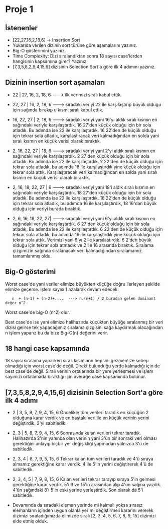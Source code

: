 # Proje 1
## İstenenler 
+ [22,27,16,2,18,6] -> Insertion Sort
+ Yukarıda verilen dizinin sort türüne göre aşamalarını yazınız.
+ Big-O gösterimini yazınız.
+ Time Complexity: Dizi sıralandıktan sonra 18 sayısı case'lerden hangisinin kapsamına girer? Yazınız
+ [7,3,5,8,2,9,4,15,6] dizisinin Selection Sort'a göre ilk 4 adımını yazınız.

## Dizinin insertion sort aşamaları
+ 22 | 27, 16, 2, 18, 6 ---> ilk verimizi sıralı kabul ettik.

+ 22, 27 | 16, 2, 18, 6 ---> sıradaki veriyi 22 ile karşılaştırıp büyük olduğu için sağında bırakıp u kısmı sıralı kabul ettik.

+ 16, 22, 27 | 2, 18, 6 ---> sıradaki veriyi yani 16'yı aldık sıralı kısmın en sağındaki veriyle karşılaştırdık. 16 27'den küçük olduğu için bir sola atladık. Bu adımda ise 22 ile karşılaştırdık. 16 22'den de küçük olduğu için tekrar sola atladık, karşılaştıracak veri kalmadığından en solda yani sıralı kısmın en küçük verisi olarak bıraktık.

+ 2, 16, 22, 27 | 18, 6 --->  sıradaki veriyi yani 2'yi aldık sıralı kısmın en sağındaki veriyle karşılaştırdık. 2 27'den küçük olduğu için bir sola atladık. Bu adımda ise 22 ile karşılaştırdık. 2 22'den de küçük olduğu için tekrar sola atladık, bu adımda 16 ile karşılaştırdık  yine küçük olduğu için tekrar sola attık. Karşılaştıracak veri kalmadığından en solda yani sıralı kısmın en küçük verisi olarak bıraktık.

+ 2, 16, 18, 22, 27 | 6 ---> sıradaki veriyi yani 18'i aldık sıralı kısmın en sağındaki veriyle karşılaştırdık. 18 27'den küçük olduğu için bir sola atladık. Bu adımda ise 22 ile karşılaştırdık. 18 22'den de küçük olduğu için tekrar sola atladık, bu adımda 16 ile karşılaştırdık, 18 16'dan büyük olduğu için veriyi burada bıraktık.

+ 2, 6, 16, 18, 22, 27| ---> sıradaki veriyi yani 6'yı aldık sıralı kısmın en sağındaki veriyle karşılaştırdık. 6 27'den küçük olduğu için bir sola atladık. Bu adımda ise 22 ile karşılaştırdık. 6 22'den de küçük olduğu için tekrar sola atladık, bu adımda 16 ile karşılaştırdık yine küçük olduğu için tekrar sola attık. Verimizi yani 6'yı 2 ile karşılaştırdık. 6 2'den büyük olduğu için tekrar sola atmadık ve 2 ile 16 arasında bıraktık. Sıralama çizgimizin sağında sıralanacak veri kalmadığından sıralamamız tamamlanmış oldu.

## Big-O gösterimi
Worst case'de yani veriler elimize büyükten küçüğe doğru ilerleyen şekilde elimize geçerse. İşlem sayısı 1 azalarak devam edecek. 
       
       n  + (n-1) + (n-2)+....  ---> n.(n+1) / 2 buradan gelen dominant değer n^2  
         
Worst case'de big-O (n^2) olur.

Best case'de ise yani elimize halihazırda küçükten büyüğe sıralanmış bir veri dizisi gelirse tek yapacağımız sıralama çizgisini sağa kaydırmak olacağından n işlem yaparız bu da bize Big-O(n) değerini verir.
     
## 18 hangi case kapsamında
18 sayısı sıralama yaparken sıralı kısımların hepsini gezmemize sebep olmadığı için worst case'de değil. Direkt bulunduğu yerde kalmadığı için de best case'de değil. Sıralı verinin ortalarında bir yere yerleşmesi ve işlem sayımızı ortalamada bıraktığı için average case kapsamında bulunur.


## [7,3,5,8,2,9,4,15,6] dizisinin Selection Sort'a göre ilk 4 adımı

+ 2 | 3, 5, 8, 7, 9, 4, 15, 6  Öncelikle tüm verileri taradık en küçüğün 2 olduğuna karar verdik ve en baştaki veri ile en küçük verinin yerini değiştirdik. 2'yi sabitledik.

+ 2, 3 | 5, 8, 7, 9, 4, 15, 6 Sonrasında kalan verileri tekrar taradık. Halihazırda 2'nin yanında olan verinin yani 3'ün bir sonraki veri olması gerektiğini anlayıp hiçbir yer değişikliği yapmadan yalnızca 3'ü de sabitledik.

+ 2, 3, 4 | 8, 7, 9, 5, 15, 6 Tekrar kalan tüm verileri taradık ve 4'ü sıraya almamız gerektiğine karar verdik. 4 ile 5'in yerini değiştirerek 4'ü de sabitledik.

+ 2, 3, 4, 5 | 7, 9, 8, 15, 6 Kalan verileri tekrar tarayıp sıraya 5'in gelmesi gerektiğine karar verdik. 5'i 9 ve 15'in arasından alıp 4'ün sağına yazdık. 4'ün sağındaki 8'i 5'in eski yerine yerleştirdik. Son olarak da 5'i sabitledik. 

+ Devamında da sıradaki eleman yerinde mi kalmalı yoksa sırasız elemanların içinden uygun olanla yer mi değiştirmeli kararını vererek dizimizi sıraladığımızda elimizde sıralı [2, 3, 4, 5, 6, 7, 8, 9, 15] dizimizi elde etmiş olduk.


